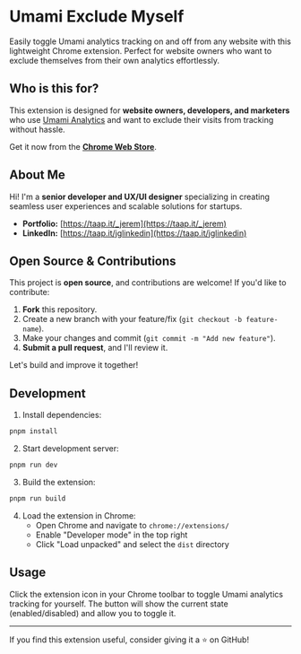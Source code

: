 # Umami Exclude Myself

Easily toggle Umami analytics tracking on and off from any website with this lightweight Chrome extension. Perfect for website owners who want to exclude themselves from their own analytics effortlessly.

## Who is this for?

This extension is designed for **website owners, developers, and marketers** who use [Umami Analytics](https://umami.is/) and want to exclude their visits from tracking without hassle.

Get it now from the **[Chrome Web Store](https://chrome.google.com/webstore/detail/your-extension-link)**.

## About Me

Hi! I'm a **senior developer and UX/UI designer** specializing in creating seamless user experiences and scalable solutions for startups.

- **Portfolio:** [https://taap.it/_jerem](https://taap.it/_jerem)
- **LinkedIn:** [https://taap.it/jglinkedin](https://taap.it/jglinkedin)

## Open Source & Contributions

This project is **open source**, and contributions are welcome! If you'd like to contribute:

1. **Fork** this repository.
2. Create a new branch with your feature/fix (`git checkout -b feature-name`).
3. Make your changes and commit (`git commit -m "Add new feature"`).
4. **Submit a pull request**, and I'll review it.

Let's build and improve it together!



## Development

1. Install dependencies:
```bash
pnpm install
```

2. Start development server:
```bash
pnpm run dev
```

3. Build the extension:
```bash
pnpm run build
```

4. Load the extension in Chrome:
   - Open Chrome and navigate to `chrome://extensions/`
   - Enable "Developer mode" in the top right
   - Click "Load unpacked" and select the `dist` directory

## Usage

Click the extension icon in your Chrome toolbar to toggle Umami analytics tracking for yourself. The button will show the current state (enabled/disabled) and allow you to toggle it.

---

If you find this extension useful, consider giving it a ⭐ on GitHub!
